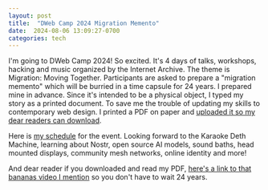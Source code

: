 ```yaml
---
layout: post
title:  "DWeb Camp 2024 Migration Memento"
date:  2024-08-06 13:09:27-0700
categories: tech
---
```

I'm going to DWeb Camp 2024! So excited. It's 4 days of talks, workshops, hacking and music organized by the Internet Archive. The theme is Migration: Moving Together. Participants are asked to prepare a "migration memento" which will be burried in a time capsule for 24 years. I prepared mine in advance. Since it's intended to be a physical object, I typed my story as a printed document. To save me the trouble of updating my skills to contemporary web design. I printed a PDF on paper and [uploaded it so my dear readers can download](/uploads/migration-memento.pdf).

Here is [my schedule](https://dwebcamp2024.sched.com/lee155) for the event. Looking forward to the Karaoke Deth Machine, learning about Nostr, open source AI models, sound baths, head mounted displays, community mesh networks, online identity and more!

And dear reader if you downloaded and read my PDF, [here's a link to that bananas video I mention](https://vimeo.com/995539891) so you don't have to wait 24 years.
